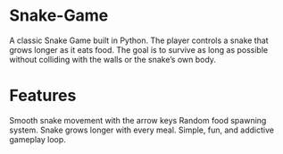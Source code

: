 # Snake-Game
A classic Snake Game built in Python. The player controls a snake that grows longer as it eats food. The goal is to survive as long as possible without colliding with the walls or the snake’s own body.

# Features
Smooth snake movement with the arrow keys
Random food spawning system.
Snake grows longer with every meal.
Simple, fun, and addictive gameplay loop.
